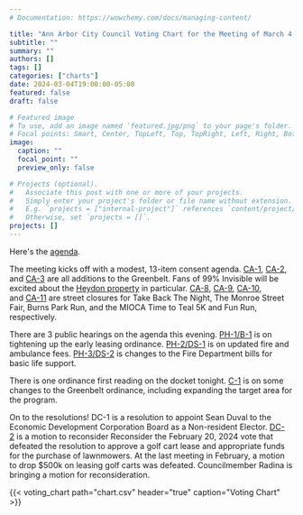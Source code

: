 ```yaml
---
# Documentation: https://wowchemy.com/docs/managing-content/

title: "Ann Arbor City Council Voting Chart for the Meeting of March 4, 2024"
subtitle: ""
summary: ""
authors: []
tags: []
categories: ["charts"]
date: 2024-03-04T19:00:00-05:00
featured: false
draft: false

# Featured image
# To use, add an image named `featured.jpg/png` to your page's folder.
# Focal points: Smart, Center, TopLeft, Top, TopRight, Left, Right, BottomLeft, Bottom, BottomRight.
image:
  caption: ""
  focal_point: ""
  preview_only: false

# Projects (optional).
#   Associate this post with one or more of your projects.
#   Simply enter your project's folder or file name without extension.
#   E.g. `projects = ["internal-project"]` references `content/project/deep-learning/index.md`.
#   Otherwise, set `projects = []`.
projects: []
---
```


Here's the [agenda](https://a2gov.legistar.com/MeetingDetail.aspx?ID=1141233&GUID=8A928EF6-9508-435A-90F0-DF5BC453680C&Options=&Search=). 

The meeting kicks off with a modest, 13-item consent agenda. [CA-1](https://a2gov.legistar.com/LegislationDetail.aspx?ID=6550046&GUID=B5244983-35B0-46EC-A2F6-901F93BED11A&Options=&Search=), [CA-2](https://a2gov.legistar.com/LegislationDetail.aspx?ID=6550110&GUID=F0D31EBB-0F30-4605-81A1-3121FCBB2BE2&Options=&Search=), and [CA-3](https://a2gov.legistar.com/LegislationDetail.aspx?ID=6550111&GUID=0DDE48E6-AA3B-41E1-960E-0BD501593A46&Options=&Search=) are all additions to the Greenbelt. Fans of 99% Invisible will be excited about the [Heydon property](https://99percentinvisible.org/episode/episode-83-heyoon/) in particular. [CA-8](https://a2gov.legistar.com/LegislationDetail.aspx?ID=6549001&GUID=3DF75C87-9C79-444B-8143-A7F13203A21D&Options=&Search=), [CA-9](https://a2gov.legistar.com/LegislationDetail.aspx?ID=6549000&GUID=56A1A8B3-A880-46D1-B291-DB58B755314E&Options=&Search=), [CA-10](https://a2gov.legistar.com/LegislationDetail.aspx?ID=6549002&GUID=A164D8A1-37F8-4485-AFDF-0933B07CCE75&Options=&Search=), and [CA-11](https://a2gov.legistar.com/LegislationDetail.aspx?ID=6548999&GUID=FFF901B3-837A-4D7E-B8A2-B2666345B28E&Options=&Search=) are street closures for Take Back The Night, The Monroe Street Fair, Burns Park Run, and the MIOCA Time to Teal 5K and Fun Run, respectively.

There are 3 public hearings on the agenda this evening. [PH-1/B-1](https://a2gov.legistar.com/LegislationDetail.aspx?ID=6516922&GUID=DABF7458-A183-4F5A-A102-E77B6E06DF00&Options=&Search=) is on tightening up the early leasing ordinance. [PH-2/DS-1](https://a2gov.legistar.com/LegislationDetail.aspx?ID=6495943&GUID=D27032FE-8CB8-41CF-8070-A1C01BFB655E&Options=&Search=) is on updated fire and ambulance fees. [PH-3/DS-2](https://a2gov.legistar.com/LegislationDetail.aspx?ID=6548988&GUID=BD1FFEE2-777A-49AC-BCD8-3190E7C5FE49&Options=&Search=) is changes to the Fire Department bills for basic life support.

There is one ordinance first reading on the docket tonight. [C-1](https://a2gov.legistar.com/LegislationDetail.aspx?ID=6551472&GUID=4D77DEE9-94F7-42DA-B405-3018DC6F9078&Options=&Search=) is on some changes to the Greenbelt ordinance, including expanding the target area for the program.

On to the resolutions! DC-1 is a resolution to appoint Sean Duval to the Economic Development Corporation Board as a Non-resident Elector. [DC-2](https://a2gov.legistar.com/LegislationDetail.aspx?ID=6562071&GUID=5C7C7CD6-B6C8-4FA0-A351-E7993511862C&Options=&Search=) is a motion to reconsider Reconsider the February 20, 2024 vote that defeated the resolution to approve a golf cart lease and appropriate funds for the purchase of lawnmowers. At the last meeting in February, a motion to drop $500k on leasing golf carts was defeated. Councilmember Radina is bringing a motion for reconsideration.

{{< voting_chart path="chart.csv" header="true" caption="Voting Chart" >}}
